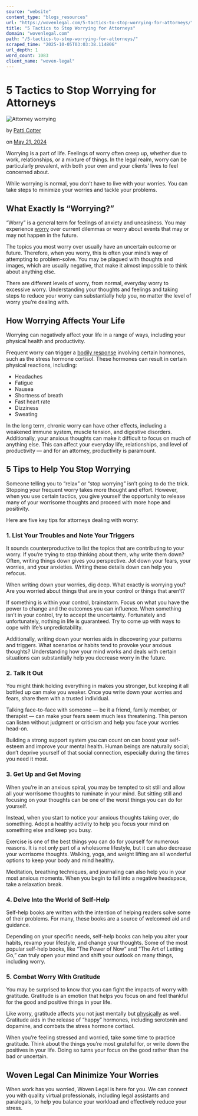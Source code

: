 ```yaml
---
source: "website"
content_type: "blogs_resources"
url: "https://wovenlegal.com/5-tactics-to-stop-worrying-for-attorneys/"
title: "5 Tactics to Stop Worrying for Attorneys"
domain: "wovenlegal.com"
path: "/5-tactics-to-stop-worrying-for-attorneys/"
scraped_time: "2025-10-05T03:03:38.114806"
url_depth: 1
word_count: 1083
client_name: "woven-legal"
---
```


# 5 Tactics to Stop Worrying for Attorneys

![Attorney worrying](https://wovenlegal.com/wp-content/uploads/2023/05/professional-looking-stressed.jpg)

by [Patti Cotter](https://wovenlegal.com/author/patti-cotter/)

on [May 21, 2024](https://wovenlegal.com/2024/05/21/)

Worrying is a part of life. Feelings of worry often creep up, whether due to work, relationships, or a mixture of things. In the legal realm, worry can be particularly prevalent, with both your own and your clients’ lives to feel concerned about.

While worrying is normal, you don’t have to live with your worries. You can take steps to minimize your worries and tackle your problems.

## **What Exactly Is “Worrying?”**

“Worry” is a general term for feelings of anxiety and uneasiness. You may experience [worry](https://www.psychologytools.com/resource/what-is-worry/) over current dilemmas or worry about events that may or may not happen in the future.  

The topics you most worry over usually have an uncertain outcome or future. Therefore, when you worry, this is often your mind’s way of attempting to problem-solve. You may be plagued with thoughts and images, which are usually negative, that make it almost impossible to think about anything else.  

There are different levels of worry, from normal, everyday worry to excessive worry. Understanding your thoughts and feelings and taking steps to reduce your worry can substantially help you, no matter the level of worry you’re dealing with.  

## **How Worrying Affects Your Life**

Worrying can negatively affect your life in a range of ways, including your physical health and productivity.  

Frequent worry can trigger a [bodily response](https://www.mayoclinic.org/healthy-lifestyle/stress-management/in-depth/stress-symptoms/art-20050987) involving certain hormones, such as the stress hormone cortisol. These hormones can result in certain physical reactions, including:

*   Headaches
*   Fatigue
*   Nausea
*   Shortness of breath
*   Fast heart rate
*   Dizziness
*   Sweating

In the long term, chronic worry can have other effects, including a weakened immune system, muscle tension, and digestive disorders. Additionally, your anxious thoughts can make it difficult to focus on much of anything else. This can affect your everyday life, relationships, and level of productivity — and for an attorney, productivity is paramount.  

## **5 Tips to Help You Stop Worrying**

Someone telling you to “relax” or “stop worrying” isn’t going to do the trick. Stopping your frequent worry takes more thought and effort. However, when you use certain tactics, you give yourself the opportunity to release many of your worrisome thoughts and proceed with more hope and positivity.  

Here are five key tips for attorneys dealing with worry:

### **1. List Your Troubles and Note Your Triggers**

It sounds counterproductive to list the topics that are contributing to your worry. If you’re trying to stop thinking about them, why write them down? Often, writing things down gives you perspective. Jot down your fears, your worries, and your anxieties. Writing these details down can help you refocus.

When writing down your worries, dig deep. What exactly is worrying you? Are you worried about things that are in your control or things that aren’t?  

If something is within your control, brainstorm. Focus on what you have the power to change and the outcomes you can influence. When something isn’t in your control, try to accept the uncertainty. Fortunately and unfortunately, nothing in life is guaranteed. Try to come up with ways to cope with life’s unpredictability.  

Additionally, writing down your worries aids in discovering your patterns and triggers. What scenarios or habits tend to provoke your anxious thoughts? Understanding how your mind works and deals with certain situations can substantially help you decrease worry in the future.  

### **2. Talk It Out**

You might think holding everything in makes you stronger, but keeping it all bottled up can make you weaker. Once you write down your worries and fears, share them with a trusted individual.  

Talking face-to-face with someone — be it a friend, family member, or therapist — can make your fears seem much less threatening. This person can listen without judgment or criticism and help you face your worries head-on.

Building a strong support system you can count on can boost your self-esteem and improve your mental health. Human beings are naturally social; don’t deprive yourself of that social connection, especially during the times you need it most.  

### **3. Get Up and Get Moving**

When you’re in an anxious spiral, you may be tempted to sit still and allow all your worrisome thoughts to ruminate in your mind. But sitting still and focusing on your thoughts can be one of the worst things you can do for yourself.

Instead, when you start to notice your anxious thoughts taking over, do something. Adopt a healthy activity to help you focus your mind on something else and keep you busy.  

Exercise is one of the best things you can do for yourself for numerous reasons. It is not only part of a wholesome lifestyle, but it can also decrease your worrisome thoughts. Walking, yoga, and weight lifting are all wonderful options to keep your body and mind healthy.  

Meditation, breathing techniques, and journaling can also help you in your most anxious moments. When you begin to fall into a negative headspace, take a relaxation break.  

### **4. Delve Into the World of Self-Help**

Self-help books are written with the intention of helping readers solve some of their problems. For many, these books are a source of welcomed aid and guidance.  

Depending on your specific needs, self-help books can help you alter your habits, revamp your lifestyle, and change your thoughts. Some of the most popular self-help books, like “The Power of Now” and “The Art of Letting Go,” can truly open your mind and shift your outlook on many things, including worry.  

### **5. Combat Worry With Gratitude**

You may be surprised to know that you can fight the impacts of worry with gratitude. Gratitude is an emotion that helps you focus on and feel thankful for the good and positive things in your life.  

Like worry, gratitude affects you not just mentally but [physically](https://www.nuvancehealth.org/health-tips-and-news/your-brain-when-you-give-and-practice-gratitude#:~:text=Feelings%20of%20gratitude%20can%20regulate,these%20hormones%20can%20cause%20depression.) as well. Gratitude aids in the release of “happy” hormones, including serotonin and dopamine, and combats the stress hormone cortisol.  

When you’re feeling stressed and worried, take some time to practice gratitude. Think about the things you’re most grateful for, or write down the positives in your life. Doing so turns your focus on the good rather than the bad or uncertain.  

## **Woven Legal Can Minimize Your Worries**

When work has you worried, Woven Legal is here for you. We can connect you with quality virtual professionals, including legal assistants and paralegals, to help you balance your workload and effectively reduce your stress.